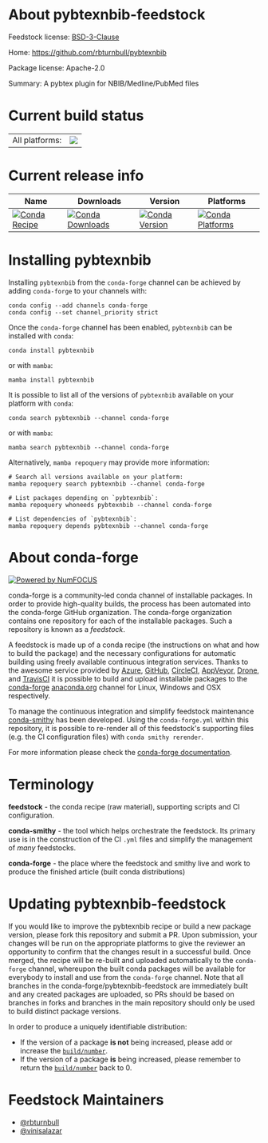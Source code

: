 About pybtexnbib-feedstock
==========================

Feedstock license: [BSD-3-Clause](https://github.com/conda-forge/pybtexnbib-feedstock/blob/main/LICENSE.txt)

Home: https://github.com/rbturnbull/pybtexnbib

Package license: Apache-2.0

Summary: A pybtex plugin for NBIB/Medline/PubMed files

Current build status
====================


<table><tr><td>All platforms:</td>
    <td>
      <a href="https://dev.azure.com/conda-forge/feedstock-builds/_build/latest?definitionId=19854&branchName=main">
        <img src="https://dev.azure.com/conda-forge/feedstock-builds/_apis/build/status/pybtexnbib-feedstock?branchName=main">
      </a>
    </td>
  </tr>
</table>

Current release info
====================

| Name | Downloads | Version | Platforms |
| --- | --- | --- | --- |
| [![Conda Recipe](https://img.shields.io/badge/recipe-pybtexnbib-green.svg)](https://anaconda.org/conda-forge/pybtexnbib) | [![Conda Downloads](https://img.shields.io/conda/dn/conda-forge/pybtexnbib.svg)](https://anaconda.org/conda-forge/pybtexnbib) | [![Conda Version](https://img.shields.io/conda/vn/conda-forge/pybtexnbib.svg)](https://anaconda.org/conda-forge/pybtexnbib) | [![Conda Platforms](https://img.shields.io/conda/pn/conda-forge/pybtexnbib.svg)](https://anaconda.org/conda-forge/pybtexnbib) |

Installing pybtexnbib
=====================

Installing `pybtexnbib` from the `conda-forge` channel can be achieved by adding `conda-forge` to your channels with:

```
conda config --add channels conda-forge
conda config --set channel_priority strict
```

Once the `conda-forge` channel has been enabled, `pybtexnbib` can be installed with `conda`:

```
conda install pybtexnbib
```

or with `mamba`:

```
mamba install pybtexnbib
```

It is possible to list all of the versions of `pybtexnbib` available on your platform with `conda`:

```
conda search pybtexnbib --channel conda-forge
```

or with `mamba`:

```
mamba search pybtexnbib --channel conda-forge
```

Alternatively, `mamba repoquery` may provide more information:

```
# Search all versions available on your platform:
mamba repoquery search pybtexnbib --channel conda-forge

# List packages depending on `pybtexnbib`:
mamba repoquery whoneeds pybtexnbib --channel conda-forge

# List dependencies of `pybtexnbib`:
mamba repoquery depends pybtexnbib --channel conda-forge
```


About conda-forge
=================

[![Powered by
NumFOCUS](https://img.shields.io/badge/powered%20by-NumFOCUS-orange.svg?style=flat&colorA=E1523D&colorB=007D8A)](https://numfocus.org)

conda-forge is a community-led conda channel of installable packages.
In order to provide high-quality builds, the process has been automated into the
conda-forge GitHub organization. The conda-forge organization contains one repository
for each of the installable packages. Such a repository is known as a *feedstock*.

A feedstock is made up of a conda recipe (the instructions on what and how to build
the package) and the necessary configurations for automatic building using freely
available continuous integration services. Thanks to the awesome service provided by
[Azure](https://azure.microsoft.com/en-us/services/devops/), [GitHub](https://github.com/),
[CircleCI](https://circleci.com/), [AppVeyor](https://www.appveyor.com/),
[Drone](https://cloud.drone.io/welcome), and [TravisCI](https://travis-ci.com/)
it is possible to build and upload installable packages to the
[conda-forge](https://anaconda.org/conda-forge) [anaconda.org](https://anaconda.org/)
channel for Linux, Windows and OSX respectively.

To manage the continuous integration and simplify feedstock maintenance
[conda-smithy](https://github.com/conda-forge/conda-smithy) has been developed.
Using the ``conda-forge.yml`` within this repository, it is possible to re-render all of
this feedstock's supporting files (e.g. the CI configuration files) with ``conda smithy rerender``.

For more information please check the [conda-forge documentation](https://conda-forge.org/docs/).

Terminology
===========

**feedstock** - the conda recipe (raw material), supporting scripts and CI configuration.

**conda-smithy** - the tool which helps orchestrate the feedstock.
                   Its primary use is in the construction of the CI ``.yml`` files
                   and simplify the management of *many* feedstocks.

**conda-forge** - the place where the feedstock and smithy live and work to
                  produce the finished article (built conda distributions)


Updating pybtexnbib-feedstock
=============================

If you would like to improve the pybtexnbib recipe or build a new
package version, please fork this repository and submit a PR. Upon submission,
your changes will be run on the appropriate platforms to give the reviewer an
opportunity to confirm that the changes result in a successful build. Once
merged, the recipe will be re-built and uploaded automatically to the
`conda-forge` channel, whereupon the built conda packages will be available for
everybody to install and use from the `conda-forge` channel.
Note that all branches in the conda-forge/pybtexnbib-feedstock are
immediately built and any created packages are uploaded, so PRs should be based
on branches in forks and branches in the main repository should only be used to
build distinct package versions.

In order to produce a uniquely identifiable distribution:
 * If the version of a package **is not** being increased, please add or increase
   the [``build/number``](https://docs.conda.io/projects/conda-build/en/latest/resources/define-metadata.html#build-number-and-string).
 * If the version of a package **is** being increased, please remember to return
   the [``build/number``](https://docs.conda.io/projects/conda-build/en/latest/resources/define-metadata.html#build-number-and-string)
   back to 0.

Feedstock Maintainers
=====================

* [@rbturnbull](https://github.com/rbturnbull/)
* [@vinisalazar](https://github.com/vinisalazar/)

